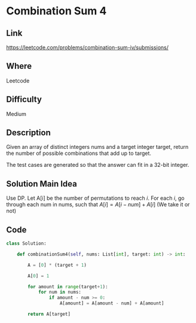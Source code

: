 # Combination Sum 4

## Link

https://leetcode.com/problems/combination-sum-iv/submissions/

## Where

Leetcode

## Difficulty

Medium

## Description

Given an array of distinct integers nums and a target integer target, return the number of possible combinations that add up to target.

The test cases are generated so that the answer can fit in a 32-bit integer.

## Solution Main Idea

Use DP. Let A[i] be the number of permutations to reach $i$. For each $i$, go through each num in nums, such that $A[i] = A[i - num] + A[i]$ (We take it or not)


## Code

```python
class Solution:

    def combinationSum4(self, nums: List[int], target: int) -> int:

        A = [0] * (target + 1)

        A[0] = 1

        for amount in range(target+1):
            for num in nums:
                if amount - num >= 0:
                    A[amount] = A[amount - num] + A[amount]

        return A[target]

```
